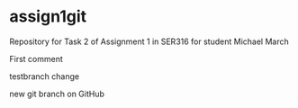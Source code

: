 # assign1git
Repository for Task 2 of Assignment 1 in SER316 for student Michael March

First comment

testbranch change

new git branch on GitHub
